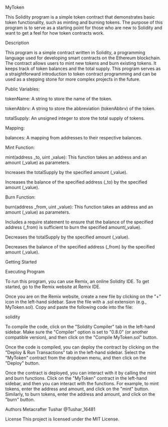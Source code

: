 MyToken

This Solidity program is a simple token contract that demonstrates basic token functionality, such as minting and burning tokens. The purpose of this program is to serve as a starting point for those who are new to Solidity and want to get a feel for how token contracts work.

Description

This program is a simple contract written in Solidity, a programming language used for developing smart contracts on the Ethereum blockchain. The contract allows users to mint new tokens and burn existing tokens. It keeps track of token balances and the total supply. This program serves as a straightforward introduction to token contract programming and can be used as a stepping stone for more complex projects in the future.

Public Variables:

tokenName: A string to store the name of the token.

tokenAbbrv: A string to store the abbreviation (tokenAbbrv) of the token.

totalSupply: An unsigned integer to store the total supply of tokens.

Mapping:

balances: A mapping from addresses to their respective balances.

Mint Function:

mint(address _to, uint _value): This function takes an address and an amount (_value) as parameters.

Increases the totalSupply by the specified amount (_value).

Increases the balance of the specified address (_to) by the specified amount (_value).

Burn Function:

burn(address _from, uint _value): This function takes an address and an amount (_value) as parameters.

Includes a require statement to ensure that the balance of the specified address (_from) is sufficient to burn the specified amount(_value).

Decreases the totalSupply by the specified amount (_value).

Decreases the balance of the specified address (_from) by the specified amount (_value).

Getting Started

Executing Program

To run this program, you can use Remix, an online Solidity IDE. To get started, go to the Remix website at Remix IDE.

Once you are on the Remix website, create a new file by clicking on the "+" icon in the left-hand sidebar. Save the file with a .sol extension (e.g., MyToken.sol). Copy and paste the following code into the file:

solidity


  
To compile the code, click on the "Solidity Compiler" tab in the left-hand sidebar. Make sure the "Compiler" option is set to "0.8.0" (or another compatible version), and then click on the "Compile MyToken.sol" button.

Once the code is compiled, you can deploy the contract by clicking on the "Deploy & Run Transactions" tab in the left-hand sidebar. Select the "MyToken" contract from the dropdown menu, and then click on the "Deploy" button.

Once the contract is deployed, you can interact with it by calling the mint and burn functions. Click on the "MyToken" contract in the left-hand sidebar, and then you can interact with the functions. For example, to mint tokens, enter the address and amount, and click on the "mint" button. Similarly, to burn tokens, enter the address and amount, and click on the "burn" button.

Authors
Metacrafter Tushar
@Tushar_16481

License
This project is licensed under the MIT License.
